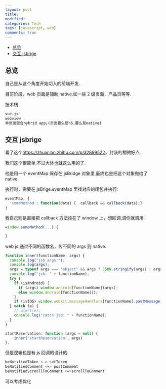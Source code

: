 ```yaml
---
layout: post
title:
modified:
categories: Tech
tags: [javascript, web]
comments: true
---
```


<!-- TOC -->

- [总览](#总览)
- [交互 jsbrige](#交互-jsbrige)

<!-- /TOC -->

## 总览

自己是从这个角度开始切入的前端开发.

目前阶段，web 页面是辅助 native.如一些 2 级页面，产品页等等.

技术栈

```sh
vue.js
webview
单页面混合hybrid app;(页面要么是h5,要么是native)
```

## 交互 jsbrige

看了这个<https://zhuanlan.zhihu.com/p/32899522>，封装的稍微好点.

我们这个很简单,不过大体也就这么用的了.

他是用一个 eventMap 保存在 jsBridge 对象里,最终也是把这个对象抛给了 native.

执行时，需要在 jsBrige.eventMap 里找对应的闭包并执行:

```js
eventMap: {
  'someMethod': function(data) {  callback && callback(data);}
}
```

我自己则是直接把 callback 方法挂在了 window 上，想回调,调你就调用.

```js
window.someMethod(...) {

}
```

web js 通过不同的函数名，传不同的 args 到 native.

```js
function inner(functionName, args) {
  console.log("jsb args:");
  console.log(args);
  args = typeof args === "object" && args ? JSON.stringify(args) : args;
  console.log("jsb: " + functionName);
  try {
    if (isAndroid) {
      if (args) window.android[functionName](args);
      else window.android[functionName]();
    }
    if (isIOS) window.webkit.messageHandlers[functionName].postMessage(args);
  } catch (e) {
    // alert(e);
    console.log("catch jsb: " + functionName);
  }
}
```

```js
startReservation: function (args = null) {
    inner('startReservation', args)
},
```

但是逻辑也是有 js 回调的设计的:

```sh
beNotifiedToken <-> setToken
beNotifiedComment <=> postComment
beNotifiedScroollToComment <=>scrollToComment
```

可以考虑优化
